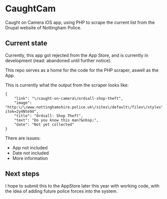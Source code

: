 # CaughtCam
Caught on Camera iOS app, using PHP to scrape the current list from the Drupal website of Nottingham Police.

## Current state
Currently, this app got rejected from the App Store, and is currently in development (read: abandoned until further notice).

This repo serves as a home for the code for the PHP scraper, aswell as the App.

This is currently what the output from the scraper looks like:

    {
        "link": "\/caught-on-camera\/ordsall-shop-theft",
        "image": "http:\/\/www.nottinghamshire.police.uk\/sites\/default\/files\/styles\/police_appeals_thumbnail\/public\/caught%20on%20camera%2C%20Kings%20Stores%2C%20Ordsall.jpg?itok=2y4Nte9X",
        "title": "Ordsall: Shop Theft",
        "text": "Do you know this man?&nbsp;",
        "date": "Not yet collected"
    }

There are issues:

* App not included
* Date not included
* More information

## Next steps
I hope to submit this to the AppStore later this year with working code, with the idea of adding future police forces into the system.
